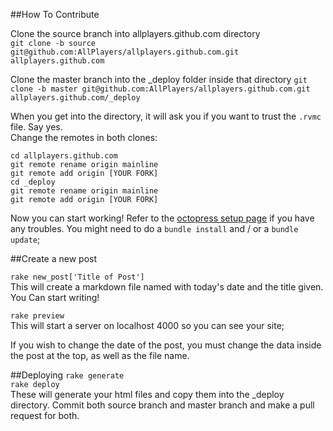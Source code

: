 ##How To Contribute

Clone the source branch into allplayers.github.com directory  
`git clone -b source git@github.com:AllPlayers/allplayers.github.com.git allplayers.github.com`  

Clone the master branch into the _deploy folder inside that directory
`git clone -b master git@github.com:AllPlayers/allplayers.github.com.git allplayers.github.com/_deploy`

When you get into the directory, it will ask you if you want to trust the `.rvmc` file.  Say yes.  
Change the remotes in both clones:

`cd allplayers.github.com`  
`git remote rename origin mainline`  
`git remote add origin [YOUR FORK]`  
`cd _deploy`  
`git remote rename origin mainline`  
`git remote add origin [YOUR FORK]`  


Now you can start working! Refer to the [octopress setup page](http://octopress.org/docs/setup/) if you have any troubles. You might need to do a `bundle install` and / or a `bundle update`;

##Create a new post

`rake new_post['Title of Post']`  
This will create a markdown file named with today's date and the title given.  You Can start writing!

`rake preview`  
This will start a server on localhost 4000 so you can see your site;

If you wish to change the date of the post, you must change the data inside the post at the top, as well as the file name.

##Deploying
`rake generate`  
`rake deploy`  
These will generate your html files and copy them into the _deploy directory.  Commit both source branch and master branch and make a pull request for both.


